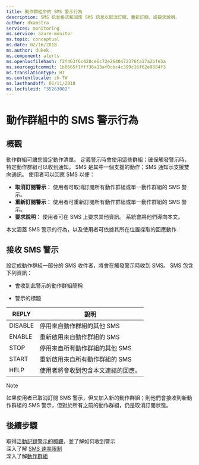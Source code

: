 ```yaml
---
title: 動作群組中的 SMS 警示行為
description: SMS 訊息格式和回應 SMS 訊息以取消訂閱、重新訂閱，或要求說明。
author: dkamstra
services: monitoring
ms.service: azure-monitor
ms.topic: conceptual
ms.date: 02/16/2018
ms.author: dukek
ms.component: alerts
ms.openlocfilehash: f2f463f6c428ce6c72e2640472376fa17a2bfe5a
ms.sourcegitcommit: 1b8665f1fff36a13af0cbc4c399c16f62e9884f3
ms.translationtype: HT
ms.contentlocale: zh-TW
ms.lasthandoff: 06/11/2018
ms.locfileid: "35263002"
---
```

# <a name="sms-alert-behavior-in-action-groups"></a>動作群組中的 SMS 警示行為
## <a name="overview"></a>概觀 ##
動作群組可讓您設定動作清單。 定義警示時會使用這些群組；確保觸發警示時，特定動作群組可以收到通知。 SMS 是其中一個支援的動作；SMS 通知示支援雙向通訊。 使用者可以回應 SMS 以便：

- **取消訂閱警示：** 使用者可取消訂閱所有動作群組或單一動作群組的 SMS 警示。
- **重新訂閱警示：** 使用者可重新訂閱所有動作群組或單一動作群組的 SMS 警示。  
- **要求說明︰** 使用者可在 SMS 上要求其他資訊。 系統會將他們導向本文。

本文涵蓋 SMS 警示的行為，以及使用者可依據其所在位置採取的回應動作：

## <a name="receiving-an-sms-alert"></a>接收 SMS 警示
設定成動作群組一部分的 SMS 收件者，將會在觸發警示時收到 SMS。 SMS 包含下列資訊：
* 會收到此警示的動作群組簡稱
- 警示的標題

| REPLY | 說明 |
| ----- | ----------- |
| DISABLE <Action Group Short name> | 停用來自動作群組的其他 SMS |
| ENABLE <Action Group Short name> | 重新啟用來自動作群組的 SMS |
| STOP | 停用來自所有動作群組的其他 SMS |
| START | 重新啟用來自所有動作群組的 SMS |
| HELP | 使用者將會收到包含本文連結的回應。 |

>[!NOTE]
>如果使用者已取消訂閱 SMS 警示，但又加入新的動作群組；則他們會接收到新動作群組的 SMS 警示，但對於所有之前的動作群組，仍是取消訂閱狀態。

## <a name="next-steps"></a>後續步驟
取得[活動記錄警示的概觀](monitoring-overview-alerts.md)，並了解如何收到警示  
深入了解 [SMS 速率限制](monitoring-alerts-rate-limiting.md)  
深入了解[動作群組](monitoring-action-groups.md)
